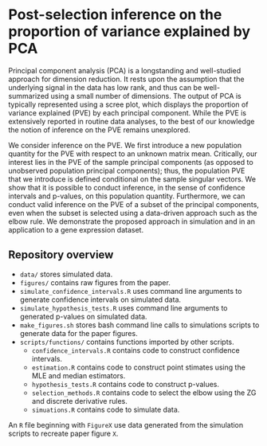 # Post-selection inference on the proportion of variance explained by PCA

Principal component analysis  (PCA) is a longstanding and well-studied approach for dimension reduction. It rests upon the assumption that the underlying signal in the data has low rank, and thus  can be well-summarized using a small number of dimensions. The output of PCA is typically represented using a scree plot, which displays the proportion of variance explained (PVE) by each principal component. 
While the PVE is extensively reported in routine data analyses, to the best of our knowledge the notion of inference on the PVE remains unexplored. 

We  consider inference on the PVE. We first introduce a new population quantity for the PVE with respect to an unknown matrix mean. Critically, our interest lies in the PVE of the sample principal components (as opposed to unobserved population principal components); thus, the population PVE that we introduce is defined conditional on the sample singular vectors. 
We  show that it is possible to conduct inference, in the sense of confidence intervals and p-values, on this population quantity. Furthermore, we can conduct valid inference on the PVE of a subset of the principal components, even when the subset is selected  using a data-driven approach such as the elbow rule. We demonstrate the proposed approach in simulation and in an application to a gene expression dataset.

## Repository overview

- `data/` stores simulated data.
- `figures/` contains raw figures from the paper.
- `simulate_confidence_intervals.R` uses command line arguments to generate confidence intervals on simulated data.
- `simulate_hypothesis_tests.R` uses command line arguments to generated p-values on simulated data.
- `make_figures.sh` stores bash command line calls to simulations scripts to generate data for the paper figures.
- `scripts/functions/` contains functions imported by other scripts.
  - `confidence_intervals.R` contains code to construct confidence intervals.
  - `estimation.R` contains code to construct point stimates using the MLE and median estimators.
  - `hypothesis_tests.R` contains code to construct p-values.
  - `selection_methods.R` contains code to select the elbow using the ZG and discrete derivative rules.
  - `simuations.R` contains code to simulate data.
  
An `R` file beginning with `FigureX` use data generated from the simulation scripts to recreate paper figure `X`.